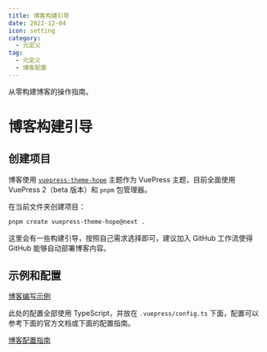 ```yaml
---
title: 博客构建引导
date: 2022-12-04
icon: setting
category:
  - 元定义
tag:
  - 元定义
  - 博客配置
---
```


从零构建博客的操作指南。

<!-- more -->

# 博客构建引导

## 创建项目

博客使用 [`vuepress-theme-hope`](https://vuepress-theme-hope.github.io/v2/zh/) 主题作为 VuePress 主题，目前全面使用 VuePress 2（beta 版本）和 `pnpm` 包管理器。

在当前文件夹创建项目：

```bash
pnpm create vuepress-theme-hope@next .
```

这里会有一些构建引导，按照自己需求选择即可，建议加入 GitHub 工作流使得 GitHub 能够自动部署博客内容。

## 示例和配置

[博客编写示例](./demo.md)

此处的配置全部使用 TypeScript，并放在 `.vuepress/config.ts` 下面，配置可以参考下面的官方文档或下面的配置指南。

[博客配置指南](./configure.md)
